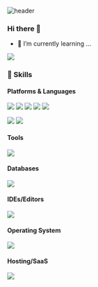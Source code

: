 ![header](https://capsule-render.vercel.app/api?height=400&text=poohbearr&animation=fadeIn)

### Hi there 👋

- 🌱 I’m currently learning ...



<p>
<!--   <a href="http://blog.cowkite.com/" target="_blank"><img src="https://img.shields.io/badge/Blog-DD0B78?style=flat-square&logo=GitHub%20Sponsors&logoColor=white"/></a> -->
  <a href="mailto:asisman10@gmail.com" target="_blank"><img src="https://img.shields.io/badge/asisman10@gmail.com-EA4335?style=flat-square&logo=Gmail&logoColor=white"/></a>
<!--   <a href="https://www.linkedin.com/in/cowkite/" target="_blank"><img src="https://img.shields.io/badge/SoyeonKim-0A66C2?style=flat-square&logo=Linkedin&logoColor=white"/></a>
  <a href="https://twitter.com/cowkite" target="_blank"><img src="https://img.shields.io/badge/cowkite-1DA1F2?style=flat-square&logo=Twitter&logoColor=white"/></a> -->
</p>

<!-- <p>
  👋&nbsp; Hi there! I'm <b>full stack developer</b> skilled in API, WEB, and APP.🚀<br/>
  I have experience 7 years of Android development and 2 years of iOS development.<br/>
  For the past year, I have been interested in creating Graph-QL APIs with Quarkus and a web screen with React.<br/>
  Sometimes I develop cross-platforms mobile app like ReactNative or Flutter. (but prefer native💖)<br/><br/>
  I enjoy hiking, swimming, dive and surf. ⛰ 🏄<br/>
  I hope to develop every beautiful things. ✨ <br/><br/>
</p> -->

### 💪 Skills
#### Platforms & Languages
<p>
  <img src="https://img.shields.io/badge/bootstrap-%23563D7C.svg?style=for-the-badge&logo=bootstrap&logoColor=white"/>
  <img src="https://img.shields.io/badge/jquery-%230769AD.svg?style=for-the-badge&logo=jquery&logoColor=white"/>
  <img src="https://img.shields.io/badge/NPM-%23000000.svg?style=for-the-badge&logo=npm&logoColor=white"/>
  <img src="https://img.shields.io/badge/node.js-6DA55F?style=for-the-badge&logo=node.js&logoColor=white"/>
  <img src="https://img.shields.io/badge/spring-%236DB33F.svg?style=for-the-badge&logo=spring&logoColor=white"/>
</p>

<p>
  <img src="https://img.shields.io/badge/Java-007396?style=flat-square&logo=Java&logoColor=white"/>
  <img src="https://img.shields.io/badge/javascript-%23323330.svg?style=for-the-badge&logo=javascript&logoColor=%23F7DF1E"/>
</p>

#### Tools
<p>
  <img src="https://img.shields.io/badge/Git-F05032?style=flat-square&logo=Git&logoColor=white"/>
</p>

#### Databases
<p>
  <img src="https://img.shields.io/badge/MariaDB-003545?style=for-the-badge&logo=mariadb&logoColor=white"/>
</p>

#### IDEs/Editors
<p>
  <img src="https://img.shields.io/badge/Eclipse-FE7A16.svg?style=for-the-badge&logo=Eclipse&logoColor=white"/>
</p>

#### Operating System
<p>
  <img src="https://img.shields.io/badge/Windows-0078D6?style=for-the-badge&logo=windows&logoColor=white"/>
</p>

#### Hosting/SaaS
<p>
  <img src="https://img.shields.io/badge/AWS-%23FF9900.svg?style=for-the-badge&logo=amazon-aws&logoColor=white"/>
</p>
